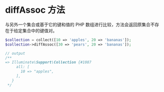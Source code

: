 # diffAssoc 方法

与另外一个集合或基于它的键和值的 PHP 数组进行比较，方法会返回原集合不存在于给定集合中的键值对。

```php
$collection = collect([10 => 'apples', 20 => 'bananas']);
$collection->diffAssoc([30 => 'pears', 20 => 'bananas']);

// output
/**
=> Illuminate\Support\Collection {#1087
     all: [
       10 => "apples",
     ],
   }
 */
```
